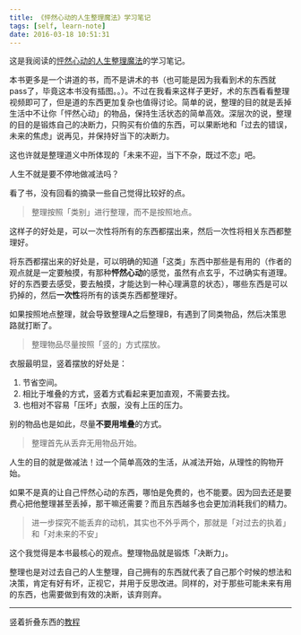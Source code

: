 ```yaml
---
title: 《怦然心动的人生整理魔法》学习笔记
tags: [self, learn-note]
date: 2016-03-18 10:51:31
---
```


这是我阅读的[怦然心动的人生整理魔法](https://book.douban.com/subject/10747883/)的学习笔记。

本书更多是一个讲道的书，而不是讲术的书（也可能是因为我看到术的东西就pass了，毕竟这本书没有插图。。）。不过在我看来这样子更好，术的东西看看整理视频即可了，但是道的东西更加复杂也值得讨论。简单的说，整理的目的就是丢掉生活中不让你「怦然心动」的物品，保持生活状态的简单高效。深层次的说，整理的目的是锻炼自己的决断力，只购买有价值的东西，可以果断地和「过去的错误，未来的焦虑」说再见，并保持好当下的决断力。

这也许就是整理道义中所体现的「未来不迎，当下不杂，既过不恋」吧。

人生不就是要不停地做减法吗？

<!-- more -->

看了书，没有回看的摘录一些自己觉得比较好的点。

> 整理按照「类别」进行整理，而不是按照地点。

这样子的好处是，可以一次性将所有的东西都摆出来，然后一次性将相关东西都整理好。

将东西都摆出来的好处是，可以明确的知道「这类」东西中那些是有用的（作者的观点就是一定要触摸，有那种**怦然心动**的感觉，虽然有点玄乎，不过确实有道理。好的东西要去感受，要去触摸，才能达到一种心理满意的状态），哪些东西是可以扔掉的，然后**一次性**将所有的该类东西都整理好。

如果按照地点整理，就会导致整理A之后整理B，有遇到了同类物品，然后决策思路就打断了。

> 整理物品尽量按照「竖的」方式摆放。

衣服最明显，竖着摆放的好处是：

1. 节省空间。
2. 相比于堆叠的方式，竖着方式看起来更加直观，不需要去找。
3. 也相对不容易「压坏」衣服，没有上压的压力。

别的物品也是如此，尽量**不要用堆叠**的方式。

> 整理首先从丢弃无用物品开始。

人生的目的就是做减法！过一个简单高效的生活，从减法开始，从理性的购物开始。

如果不是真的让自己怦然心动的东西，哪怕是免费的，也不能要。因为回去还是要费心把他整理甚至丢掉，那干嘛还需要？而且东西越多也会更加消耗我们的精力。

> 进一步探究不能丢弃的动机，其实也不外乎两个，那就是「对过去的执着」和「对未来的不安」

这个我觉得是本书最核心的观点。整理物品就是锻炼「决断力」。

整理也是对过去自己的人生整理，自己拥有的东西就代表了自己那个时候的想法和决策，肯定有好有坏，正视它，并用于反思改进。同样的，对于那些可能未来有用的东西，也需要做到有效的决断，该弃则弃。

---

竖着折叠东西的[教程](https://book.douban.com/review/7804076/)
